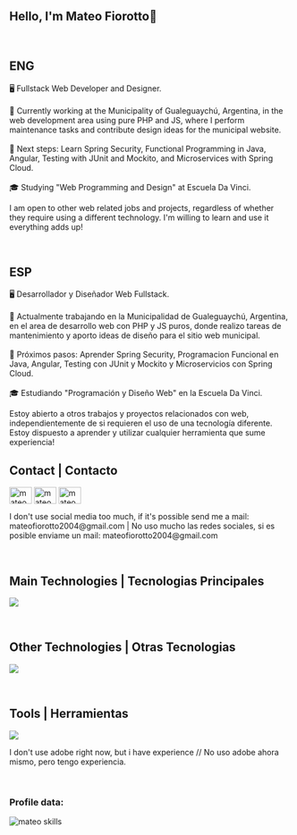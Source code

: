 ## Hello, I'm Mateo Fiorotto👋

<br>

## ENG
🖥️ Fullstack Web Developer and Designer.
<br>
<br>
💼 Currently working at the Municipality of Gualeguaychú, Argentina, in the web development area using pure PHP and JS, where I perform maintenance tasks and contribute design ideas for the municipal website.
<br>
<br>
🌱 Next steps: Learn Spring Security, Functional Programming in Java, Angular, Testing with JUnit and Mockito, and Microservices with Spring Cloud.
<br>
<br>
🎓 Studying "Web Programming and Design" at Escuela Da Vinci.

I am open to other web related jobs and projects, regardless of whether they require using a different technology. I'm willing to learn and use it everything adds up!

<br>

## ESP
🖥️ Desarrollador y Diseñador Web Fullstack.
<br>
<br>
💼 Actualmente trabajando en la Municipalidad de Gualeguaychú, Argentina, en el area de desarrollo web con PHP y JS puros, donde realizo tareas de mantenimiento y aporto ideas de diseño para el sitio web municipal.
<br>
<br>
🌱 Próximos pasos: Aprender Spring Security, Programacion Funcional en Java, Angular, Testing con JUnit y Mockito y Microservicios con Spring Cloud.
<br>
<br>
🎓 Estudiando "Programación y Diseño Web" en la Escuela Da Vinci.

Estoy abierto a otros trabajos y proyectos relacionados con web, independientemente de si requieren el uso de una tecnología diferente. Estoy dispuesto a aprender y utilizar cualquier herramienta que sume experiencia!

<h2 align="left">Contact | Contacto</h2>
<p align="left">
  <a href="https://www.linkedin.com/in/mateo-fiorotto/" target="_blank"><img align="center"
      src="https://raw.githubusercontent.com/rahuldkjain/github-profile-readme-generator/master/src/images/icons/Social/linked-in-alt.svg"
      alt="mateo fiorotto linkedin" height="30" width="40" /></a>
  <a href="https://instagram.com/mateo.fiorotto_" target="_blank"><img align="center"
      src="https://raw.githubusercontent.com/rahuldkjain/github-profile-readme-generator/master/src/images/icons/Social/instagram.svg"
      alt="mateo.fiorotto_ instagram" height="30" width="40" /></a>
 <a href="https://x.com/mateo_fiorotto_" target="_blank"><img align="center"
      src="https://raw.githubusercontent.com/rahuldkjain/github-profile-readme-generator/master/src/images/icons/Social/twitter.svg"
      alt="mateo_fiorotto_ X / Twitter" height="30" width="40" /></a>
</p>
<p>I don't use social media too much, if it's possible send me a mail: mateofiorotto2004@gmail.com | No uso mucho las redes sociales, si es posible enviame un mail: mateofiorotto2004@gmail.com</p>

<br>

<h2 align="left">Main Technologies | Tecnologias Principales</h2>
<p class="technologies" align="left">
  <a href="https://skillicons.dev">
    <img src="https://skillicons.dev/icons?i=java,spring,hibernate,maven,ts,angular" />
  </a>
</p>

<br>

<h2 align="left">Other Technologies | Otras Tecnologias</h2>
<p class="technologies" align="left">
  <a href="https://skillicons.dev">
    <img src="https://skillicons.dev/icons?i=html,css,js,bootstrap,tailwind,sass,mysql,php,vue,laravel,mongo,express,nodejs,wordpress,react" />
  </a>
</p>

<br>

<h2 align="left">Tools | Herramientas</h2>
<p class="tools" align="left">
  <a href="https://skillicons.dev">
    <img src="https://skillicons.dev/icons?i=vscode,ai,ae,pr,photoshop,figma,notion,git,idea" />
  </a>
</p>
<p>I don't use adobe right now, but i have experience // No uso adobe ahora mismo, pero tengo experiencia.</p>

<br>

<h3>Profile data:</h3>
<p><img align="center"
    src="https://github-readme-stats.vercel.app/api/top-langs/?username=mateofiorotto&layout=pie&theme=transparent"
    alt="mateo skills" /></p>
<br>

